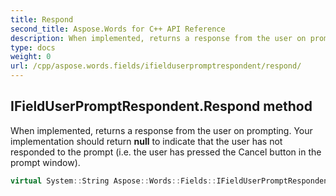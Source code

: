```yaml
---
title: Respond
second_title: Aspose.Words for C++ API Reference
description: When implemented, returns a response from the user on prompting. Your implementation should return null to indicate that the user has not responded to the prompt (i.e. the user has pressed the Cancel button in the prompt window). 
type: docs
weight: 0
url: /cpp/aspose.words.fields/ifielduserpromptrespondent/respond/
---
```

## IFieldUserPromptRespondent.Respond method


When implemented, returns a response from the user on prompting. Your implementation should return **null** to indicate that the user has not responded to the prompt (i.e. the user has pressed the Cancel button in the prompt window).

```cpp
virtual System::String Aspose::Words::Fields::IFieldUserPromptRespondent::Respond(System::String promptText, System::String defaultResponse)=0
```

